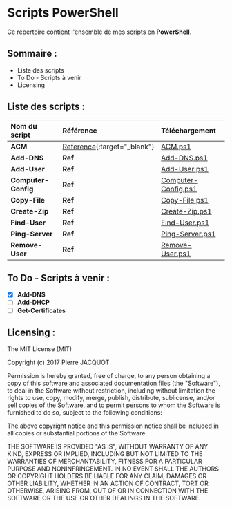 # Scripts PowerShell
Ce répertoire contient l'ensemble de mes scripts en **PowerShell**.

## Sommaire :
- Liste des scripts
- To Do - Scripts à venir
- Licensing

## Liste des scripts :
| Nom du script | Référence | Téléchargement |
|:---|:---|:---|
| **ACM** | [Reference](http://pierro.jacquot.free.fr/index.php/scripts/23-script-account-manager-acm){:target="_blank"} | [ACM.ps1](ACM/ACM.ps1) |
| **Add-DNS** | **Ref** | [Add-DNS.ps1](Add-DNS/Add-DNS.ps1) |
| **Add-User** | **Ref** | [Add-User.ps1](Add-User/Add-User.ps1) |
| **Computer-Config** | **Ref** | [Computer-Config.ps1](Computer-Config/Computer-Config.ps1) |
| **Copy-File** | **Ref** | [Copy-File.ps1](Copy-File/Copy-File.ps1) |
| **Create-Zip** | **Ref** | [Create-Zip.ps1](Create-Zip/Create-Zip.ps1) |
| **Find-User** | **Ref** | [Find-User.ps1](Find-User/Find-User.ps1) |
| **Ping-Server** | **Ref** | [Ping-Server.ps1](Ping-Server/Ping-Server.ps1) |
| **Remove-User** | **Ref** | [Remove-User.ps1](Remove-User/Remove-User.ps1) |

## To Do - Scripts à venir :
- [x] **Add-DNS**
- [ ] **Add-DHCP**
- [ ] **Get-Certificates**

## Licensing :
The MIT License (MIT)

Copyright (c) 2017 Pierre JACQUOT

Permission is hereby granted, free of charge, to any person obtaining a copy
of this software and associated documentation files (the "Software"), to deal
in the Software without restriction, including without limitation the rights
to use, copy, modify, merge, publish, distribute, sublicense, and/or sell
copies of the Software, and to permit persons to whom the Software is
furnished to do so, subject to the following conditions:

The above copyright notice and this permission notice shall be included in all
copies or substantial portions of the Software.

THE SOFTWARE IS PROVIDED "AS IS", WITHOUT WARRANTY OF ANY KIND, EXPRESS OR
IMPLIED, INCLUDING BUT NOT LIMITED TO THE WARRANTIES OF MERCHANTABILITY,
FITNESS FOR A PARTICULAR PURPOSE AND NONINFRINGEMENT. IN NO EVENT SHALL THE
AUTHORS OR COPYRIGHT HOLDERS BE LIABLE FOR ANY CLAIM, DAMAGES OR OTHER
LIABILITY, WHETHER IN AN ACTION OF CONTRACT, TORT OR OTHERWISE, ARISING FROM,
OUT OF OR IN CONNECTION WITH THE SOFTWARE OR THE USE OR OTHER DEALINGS IN THE
SOFTWARE.
